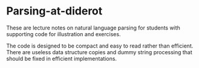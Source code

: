 # Parsing-at-diderot

These are lecture notes on natural language parsing
for students with supporting code for illustration and exercises.

The code is designed to be compact and easy to read rather than efficient.
There are useless data structure copies and dummy string processing 
that should be fixed in efficient implementations.

